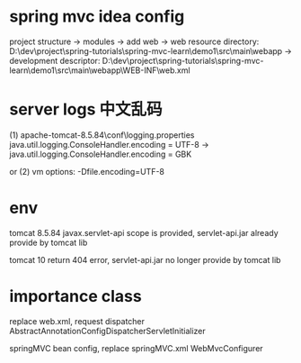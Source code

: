 # spring mvc idea config
project structure -> modules -> add web 
-> web resource directory: D:\dev\project\spring-tutorials\spring-mvc-learn\demo1\src\main\webapp
-> development descriptor: D:\dev\project\spring-tutorials\spring-mvc-learn\demo1\src\main\webapp\WEB-INF\web.xml

# server logs 中文乱码
(1)
apache-tomcat-8.5.84\conf\logging.properties
java.util.logging.ConsoleHandler.encoding = UTF-8
->
java.util.logging.ConsoleHandler.encoding = GBK

or (2)
vm options: -Dfile.encoding=UTF-8

# env
tomcat 8.5.84
javax.servlet-api scope is provided, servlet-api.jar already provide by tomcat lib

tomcat 10 return 404 error, servlet-api.jar no longer provide by tomcat lib

# importance class
replace web.xml, request dispatcher
AbstractAnnotationConfigDispatcherServletInitializer

springMVC bean config, replace springMVC.xml
WebMvcConfigurer


